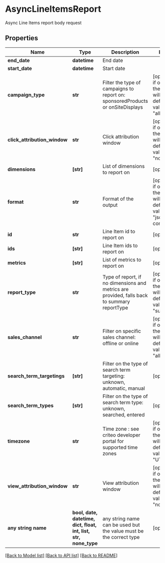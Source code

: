 # AsyncLineItemsReport

Async Line Items report body request

## Properties
Name | Type | Description | Notes
------------ | ------------- | ------------- | -------------
**end_date** | **datetime** | End date | 
**start_date** | **datetime** | Start date | 
**campaign_type** | **str** | Filter the type of campaigns to report on: sponsoredProducts or onSiteDisplays | [optional]  if omitted the server will use the default value of "all"
**click_attribution_window** | **str** | Click attribution window | [optional]  if omitted the server will use the default value of "none"
**dimensions** | **[str]** | List of dimensions to report on | [optional] 
**format** | **str** | Format of the output | [optional]  if omitted the server will use the default value of "json-compact"
**id** | **str** | Line Item id to report on | [optional] 
**ids** | **[str]** | Line Item ids to report on | [optional] 
**metrics** | **[str]** | List of metrics to report on | [optional] 
**report_type** | **str** | Type of report, if no dimensions and metrics are provided, falls back to summary reportType | [optional]  if omitted the server will use the default value of "summary"
**sales_channel** | **str** | Filter on specific sales channel: offline or online | [optional]  if omitted the server will use the default value of "all"
**search_term_targetings** | **[str]** | Filter on the type of search term targeting: unknown, automatic, manual | [optional] 
**search_term_types** | **[str]** | Filter on the type of search term type: unknown, searched, entered | [optional] 
**timezone** | **str** | Time zone : see criteo developer portal for supported time zones | [optional]  if omitted the server will use the default value of "UTC"
**view_attribution_window** | **str** | View attribution window | [optional]  if omitted the server will use the default value of "none"
**any string name** | **bool, date, datetime, dict, float, int, list, str, none_type** | any string name can be used but the value must be the correct type | [optional]

[[Back to Model list]](../README.md#documentation-for-models) [[Back to API list]](../README.md#documentation-for-api-endpoints) [[Back to README]](../README.md)


